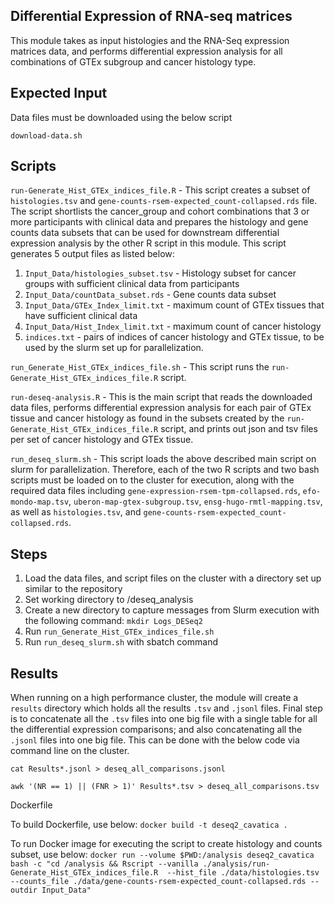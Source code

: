 ## Differential Expression of RNA-seq matrices


This module takes as input histologies and the RNA-Seq expression matrices data, and performs differential expression analysis for all combinations of GTEx subgroup and cancer histology type.



## Expected Input

Data files must be downloaded using the below script
```
download-data.sh
```



## Scripts 

`run-Generate_Hist_GTEx_indices_file.R` - This script creates a subset of `histologies.tsv` and `gene-counts-rsem-expected_count-collapsed.rds` file. The script shortlists the cancer_group and cohort combinations that 3 or more participants with clinical data and prepares the histology and gene counts data subsets that can be used for downstream differential expression analysis by the other R script in this module. This script generates 5 output files as listed below:
1) `Input_Data/histologies_subset.tsv` - Histology subset for cancer groups with sufficient clinical data from participants
2) `Input_Data/countData_subset.rds` -   Gene counts data subset
3) `Input_Data/GTEx_Index_limit.txt` - maximum count of GTEx tissues that have sufficient clinical data
4) `Input_Data/Hist_Index_limit.txt` - maximum count of cancer histology
5) `indices.txt` - pairs of indices of cancer histology and GTEx tissue, to be used by the slurm set up for parallelization.

`run_Generate_Hist_GTEx_indices_file.sh` - This script runs the `run-Generate_Hist_GTEx_indices_file.R` script.

`run-deseq-analysis.R` - This is the main script that reads the downloaded data files, performs differential expression analysis for each pair of GTEx tissue and cancer histology as found in the subsets created by the `run-Generate_Hist_GTEx_indices_file.R` script, and prints out json and tsv files per set of cancer histology and GTEx tissue.

`run_deseq_slurm.sh` - This script loads the above described main script on slurm for parallelization. Therefore, each of the two R scripts and two bash scripts must be loaded on to the cluster for execution, along with the required data files including `gene-expression-rsem-tpm-collapsed.rds`, `efo-mondo-map.tsv`, `uberon-map-gtex-subgroup.tsv`, `ensg-hugo-rmtl-mapping.tsv`, as well as `histologies.tsv`, and `gene-counts-rsem-expected_count-collapsed.rds`.



## Steps
1) Load the data files, and script files on the cluster with a directory set up similar to the repository
2) Set working directory to /deseq_analysis
3) Create a new directory to capture messages from Slurm execution with the following command: `mkdir Logs_DESeq2`
4) Run `run_Generate_Hist_GTEx_indices_file.sh`
5) Run `run_deseq_slurm.sh` with sbatch command


## Results
When running on a high performance cluster, the module will create a `results` directory which holds all the results `.tsv` and `.jsonl` files.
Final step is to concatenate all the `.tsv` files into one big file with a single table for all the differential expression comparisons; and also concatenating all the `.jsonl` files into one big file. This can be done with the below code via command line on the cluster.

`cat Results*.jsonl > deseq_all_comparisons.jsonl`

`awk '(NR == 1) || (FNR > 1)' Results*.tsv > deseq_all_comparisons.tsv`



Dockerfile

To build Dockerfile, use below:
`
docker build -t deseq2_cavatica .
`

To run Docker image for executing the script to create histology and counts subset, use below:
`
docker run --volume $PWD:/analysis deseq2_cavatica bash -c "cd /analysis && Rscript --vanilla ./analysis/run-Generate_Hist_GTEx_indices_file.R  --hist_file ./data/histologies.tsv --counts_file ./data/gene-counts-rsem-expected_count-collapsed.rds --outdir Input_Data"
`


